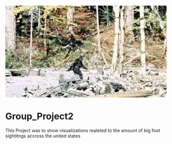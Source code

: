 ![Bigfoot](assets/images/2.jpg)
# Group_Project2
This Project was to show visualizations realeted to the amount of big foot sightitngs accross the united states